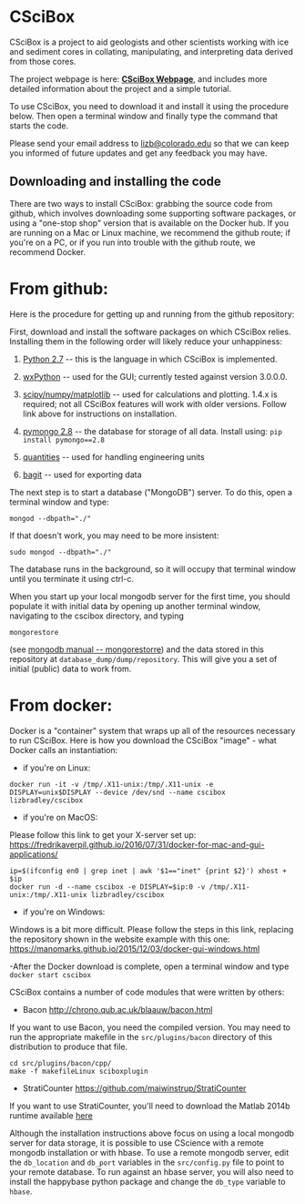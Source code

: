 # CSciBox
CSciBox is a project to aid geologists and other scientists working with ice and sediment cores in collating, manipulating, and interpreting data derived from those cores.

The project webpage is here:  [**CSciBox Webpage**](http://www.cs.colorado.edu/~lizb/cscience.html), and includes more detailed information about the project and a simple tutorial.

To use CSciBox, you need to download it and install it using the
procedure below.  Then open a terminal window and finally type the
command that starts the code.

Please send your email address to lizb@colorado.edu so that we can
keep you informed of future updates and get any feedback you may have.

## Downloading and installing the code

There are two ways to install CSciBox: grabbing the source code from
github, which involves downloading some supporting software packages,
or using a "one-stop shop" version that is available on the Docker
hub.  If you are running on a Mac or Linux machine, we recommend the
github route; if you're on a PC, or if you run into trouble with the
github route, we recommend Docker.

# From github:

Here is the procedure for getting up and running from the github
repository:

First, download and install the software packages on which CSciBox
relies.  Installing them in the following order will likely reduce
your unhappiness:

1. [Python 2.7](https://www.python.org/downloads/) -- this is the
language in which CSciBox is implemented.

2. [wxPython](http://www.wxpython.org/download.php) -- used for the
GUI; currently tested against version 3.0.0.0.

3. [scipy/numpy/matplotlib](http://www.scipy.org/install.html) -- used
for calculations and plotting. 1.4.x is required; not all CSciBox
features will work with older versions.  Follow link above for
instructions on installation.

4. [pymongo
2.8](http://api.mongodb.org/python/current/installation.html) -- the
database for storage of all data.  Install using: `pip install
pymongo==2.8`

5. [quantities](https://pypi.python.org/pypi/quantities) -- used for
handling engineering units

6. [bagit](http://libraryofcongress.github.io/bagit-python/) -- used
for exporting data

The next step is to start a database ("MongoDB") server.  To do this,
open a terminal window and type:

    mongod --dbpath="./"

If that doesn't work, you may need to be more insistent:

    sudo mongod --dbpath="./"

The database runs in the background, so it will occupy that terminal
window until you terminate it using ctrl-c.

When you start up your local mongodb server for the first time, you
should populate it with initial data by opening up another terminal
window, navigating to the cscibox directory, and typing

    mongorestore

(see [mongodb manual -- mongorestorre](
http://docs.mongodb.org/manual/reference/program/mongorestore/)) and
the data stored in this repository at
`database_dump/dump/repository`. This will give you a set of initial
(public) data to work from.

# From docker:

Docker is a "container" system that wraps up all of the resources
necessary to run CSciBox.  Here is how you download the CSciBox
"image" - what Docker calls an instantiation:

- if you're on Linux:

```
docker run -it -v /tmp/.X11-unix:/tmp/.X11-unix -e DISPLAY=unix$DISPLAY --device /dev/snd --name cscibox lizbradley/cscibox
```
- if you're on MacOS:

Please follow this link to get your X-server set up: https://fredrikaverpil.github.io/2016/07/31/docker-for-mac-and-gui-applications/
```
ip=$(ifconfig en0 | grep inet | awk '$1=="inet" {print $2}') xhost + $ip
docker run -d --name cscibox -e DISPLAY=$ip:0 -v /tmp/.X11-unix:/tmp/.X11-unix lizbradley/cscibox
```
- if  you're on Windows:

Windows is a bit more difficult. Please follow the steps in this link,
replacing the repository shown in the website example with this one:
https://manomarks.github.io/2015/12/03/docker-gui-windows.html

-After the Docker download is complete, open a terminal window and type
```docker start cscibox```





CSciBox contains a number of code modules that were written by others:

- Bacon http://chrono.qub.ac.uk/blaauw/bacon.html

If you want to use Bacon, you need the compiled version.  You may need
to run the appropriate makefile in the `src/plugins/bacon` directory of
this distribution to produce that file.  

    cd src/plugins/bacon/cpp/
    make -f makefileLinux sciboxplugin

- StratiCounter https://github.com/maiwinstrup/StratiCounter

If you want to use StratiCounter, you'll need to download the Matlab
2014b runtime available [here](http://www.mathworks.com/products/compiler/mcr/)

Although the installation instructions above focus on using a local mongodb server for data storage,
it is possible to use CScience with a remote mongodb installation or with hbase. To use a remote
mongodb server, edit the `db_location` and `db_port` variables in the `src/config.py` file to point to
your remote database. To run against an hbase server, you will also need to install the happybase
python package and change the `db_type` variable to `hbase`.

